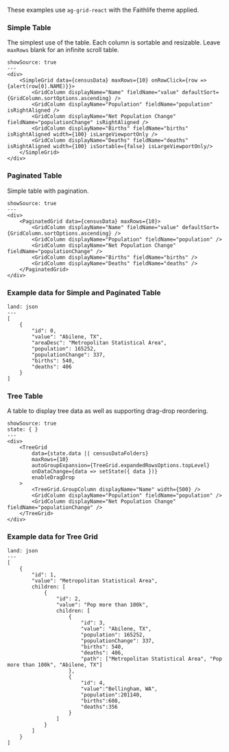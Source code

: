 These examples use `ag-grid-react` with the Faithlife theme applied.

### Simple Table

The simplest use of the table. Each column is sortable and resizable. Leave `maxRows` blank for an infinite scroll table.

```react
showSource: true
---
<div>
	<SimpleGrid data={censusData} maxRows={10} onRowClick={row => {alert(row[0].NAME)}}>
		<GridColumn displayName="Name" fieldName="value" defaultSort={GridColumn.sortOptions.ascending} />
		<GridColumn displayName="Population" fieldName="population" isRightAligned />
		<GridColumn displayName="Net Population Change" fieldName="populationChange" isRightAligned />
		<GridColumn displayName="Births" fieldName="births" isRightAligned width={100} isLargeViewportOnly />
		<GridColumn displayName="Deaths" fieldName="deaths" isRightAligned width={100} isSortable={false} isLargeViewportOnly/>
	</SimpleGrid>
</div>
```

### Paginated Table

Simple table with pagination.

```react
showSource: true
---
<div>
	<PaginatedGrid data={censusData} maxRows={10}>
		<GridColumn displayName="Name" fieldName="value" defaultSort={GridColumn.sortOptions.ascending} />
		<GridColumn displayName="Population" fieldName="population" />
		<GridColumn displayName="Net Population Change" fieldName="populationChange" />
		<GridColumn displayName="Births" fieldName="births" />
		<GridColumn displayName="Deaths" fieldName="deaths" />
	</PaginatedGrid>
</div>
```

### Example data for Simple and Paginated Table

```code
land: json
---
[
	{
		"id": 0,
		"value": "Abilene, TX",
		"areaDesc": "Metropolitan Statistical Area",
		"population": 165252,
		"populationChange": 337,
		"births": 540,
		"deaths": 406
	}
]
```

### Tree Table

A table to display tree data as well as supporting drag-drop reordering.

```react
showSource: true
state: { }
---
<div>
	<TreeGrid
		data={state.data || censusDataFolders}
		maxRows={10}
		autoGroupExpansion={TreeGrid.expandedRowsOptions.topLevel}
		onDataChange={data => setState({ data })}
		enableDragDrop
	>
		<TreeGrid.GroupColumn displayName="Name" width={500} />
		<GridColumn displayName="Population" fieldName="population" />
		<GridColumn displayName="Net Population Change" fieldName="populationChange" />
	</TreeGrid>
</div>
```

### Example data for Tree Grid

```code
land: json
---
[
	{
		"id": 1,
		"value": "Metropolitan Statistical Area",
		children: [
			{
				"id": 2,
				"value": "Pop more than 100k",
				children: [
					{
						"id": 3,
						"value": "Abilene, TX",
						"population": 165252,
						"populationChange": 337,
						"births": 540,
						"deaths": 406,
						"path": ["Metropolitan Statistical Area", "Pop more than 100k", "Abilene, TX"]
					},
					{
						"id": 4,
						"value":"Bellingham, WA",
						"population":201140,
						"births":608,
						"deaths":356
					}
				]
			}
		]
	}
]
```
